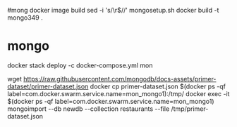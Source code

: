 #mong docker image build 
sed -i 's/\r$//' mongosetup.sh
docker build -t mongo349 .

# mongo
docker stack deploy -c docker-compose.yml mon


wget https://raw.githubusercontent.com/mongodb/docs-assets/primer-dataset/primer-dataset.json
docker cp primer-dataset.json $(docker ps -qf label=com.docker.swarm.service.name=mon_mongo1):/tmp/
docker exec -it $(docker ps -qf label=com.docker.swarm.service.name=mon_mongo1) mongoimport --db newdb --collection restaurants --file /tmp/primer-dataset.json
